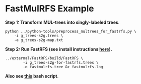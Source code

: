 FastMulRFS Example
==================

**Step 1: Transform MUL-trees into singly-labeled trees.**
```
python ../python-tools/preprocess_multrees_for_fastrfs.py \
    -i g_trees-s2g.trees \
    -a g_trees-s2g-map.txt
```

**Step 2: Run FastRFS (see install instructions [here](../external/README.md)).**
```
../external/FastRFS/build/FastRFS \
        -i g_trees-s2g-for-fastrfs.trees \
        -o fastmulrfs.tree &> fastmulrfs.log
```

**Also see [this](run_fastmulrfs.sh) bash script.**
